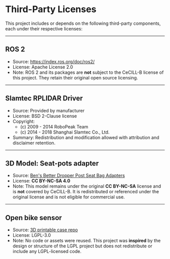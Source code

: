 # Third-Party Licenses

This project includes or depends on the following third-party components, each under their respective licenses:

---

## ROS 2

- Source: https://index.ros.org/doc/ros2/
- License: Apache License 2.0  
- Note: ROS 2 and its packages are **not** subject to the CeCILL-B license of this project. They retain their original open source licensing.

---

## Slamtec RPLIDAR Driver

- Source: Provided by manufacturer
- License: BSD 2-Clause license  
- Copyright:
  - (c) 2009 - 2014 RoboPeak Team
  - (c) 2014 - 2018 Shanghai Slamtec Co., Ltd.
- Summary: Redistribution and modification allowed with attribution and disclaimer retention.

---

## 3D Model: Seat-pots adapter

- Source: [Ben's Better Dropper Post Seat Bag Adapters](https://www.printables.com/model/125810-bens-better-dropper-post-seat-bag-adapters-264-22-)
- License: **CC BY-NC-SA 4.0**
- Note: This model remains under the original **CC BY-NC-SA** license and is **not** covered by CeCILL-B. It is redistributed or referenced under the original license and is not eligible for commercial use.

---

## Open bike sensor

- Source: [3D printable case repo](https://github.com/openbikesensor/OpenBikeSensor3dPrintableCase)
- License: LGPL-3.0
- Note: No code or assets were reused. This project was **inspired** by the design or structure of the LGPL project but does not redistribute or include any LGPL-licensed code.

